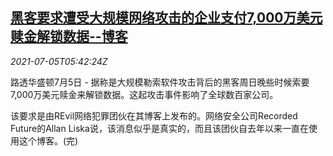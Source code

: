 <!--1625464862000-->
[黑客要求遭受大规模网络攻击的企业支付7,000万美元赎金解锁数据--博客](https://cn.reuters.com/article/hackers-ransom-us-0705-idCNKCS2EB0B1)
------

<div><i>2021-07-05T05:42:24Z</i></div><p>路透华盛顿7月5日 - 据称是大规模勒索软件攻击背后的黑客周日晚些时候索要7,000万美元赎金来解锁数据。这起攻击事件影响了全球数百家公司。</p><p>该要求是由REvil网络犯罪团伙在其博客上发布的。网络安全公司Recorded Future的Allan Liska说，该消息似乎是真实的，而且该团伙自去年以来一直在使用这个博客。(完)</p>

